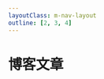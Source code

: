 ```yaml
---
layoutClass: m-nav-layout
outline: [2, 3, 4]
---
```


# 博客文章


<script setup>
import { data } from './data';

</script>

<style src="../nav/index.scss"></style>

<MNavLinks v-for="{title, items} in data" :title="title" :items="items"/>

